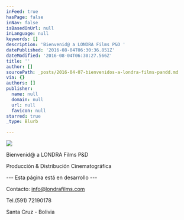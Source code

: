 ```yaml
---
inFeed: true
hasPage: false
inNav: false
isBasedOnUrl: null
inLanguage: null
keywords: []
description: 'Bienvenid@ a LONDRA Films P&D '
datePublished: '2016-08-04T06:30:36.851Z'
dateModified: '2016-08-04T06:30:27.566Z'
title: ''
author: []
sourcePath: _posts/2016-04-07-bienvenidos-a-londra-films-pandd.md
via: {}
authors: []
publisher:
  name: null
  domain: null
  url: null
  favicon: null
starred: true
_type: Blurb

---
```

![](https://the-grid-user-content.s3-us-west-2.amazonaws.com/98250839-c6b8-4f09-9018-be83694d7a2f.png)

Bienvenid@ a LONDRA Films P&D 

Producción & Distribución Cinematográfica

--- Esta página está en desarrollo ---

Contacto: info@londrafilms.com

Tel.(591) 72190178

Santa Cruz - Bolivia